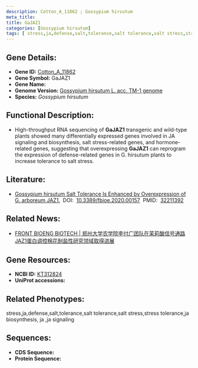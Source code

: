 ```yaml
---
description: Cotton_A_11862 ; Gossypium hirsutum
meta_title:
title: GaJAZ1
categories: [Gossypium hirsutum]
tags: [ stress,ja,defense,salt,tolerance,salt tolerance,salt stress,stress tolerance,ja biosynthesis, ja ,ja signaling ]
---
```


## Gene Details:
- **Gene ID:**	[Cotton_A_11862]()
- **Gene Symbol:** GaJAZ1
- **Gene Name:** 
- **Genome Version:** [Gossypium hirsutum L. acc. TM-1 genome]()
- **Species:** *Gossypium hirsutum*

## Functional Description:
   - High-throughput RNA sequencing of **GaJAZ1** transgenic and wild-type plants showed many differentially expressed genes involved in JA signaling and biosynthesis, salt stress-related genes, and hormone-related genes, suggesting that overexpressing **GaJAZ1** can reprogram the expression of defense-related genes in G. hirsutum plants to increase tolerance to salt stress.

## Literature:
   - [Gossypium hirsutum Salt Tolerance Is Enhanced by Overexpression of G. arboreum JAZ1.]( https://www.frontiersin.org/articles/10.3389/fbioe.2020.00157/full)&nbsp;&nbsp;DOI:&nbsp;&nbsp;[10.3389/fbioe.2020.00157](https://www.frontiersin.org/articles/10.3389/fbioe.2020.00157/full)&nbsp;&nbsp;PMID:&nbsp;&nbsp;[32211392](https://pubmed.ncbi.nlm.nih.gov/32211392/)

## Related News:
   - [FRONT BIOENG BIOTECH | 郑州大学农学院李付广团队在茉莉酸信号通路JAZ1蛋白调控棉花耐盐性研究领域取得进展](https://mp.weixin.qq.com/s?__biz=Mzg3MDEwNDEyMg==&mid=2247487703&idx=3&sn=a2b698dce5351e7ba191f1dba1ebd155&chksm=ce93bd82f9e43494c6c59bf32446f7390f1f88375025766d4e3974b2048a361d73b700f787aa&scene=27#wechat_redirect)

## Gene Resources:
- **NCBI ID:** [KT312824](https://www.ncbi.nlm.nih.gov/gene/?term=KT312824)
- **UniProt accessions:** [](https://www.uniprot.org/uniprotkb//entry)

## Related Phenotypes:
stress,ja,defense,salt,tolerance,salt tolerance,salt stress,stress tolerance,ja biosynthesis, ja ,ja signaling

## Sequences:
- **CDS Sequence:**
- **Protein Sequence:**
